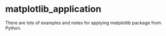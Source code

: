 # matplotlib_application
There are lots of examples and notes for applying matplotlib package from Python. 
